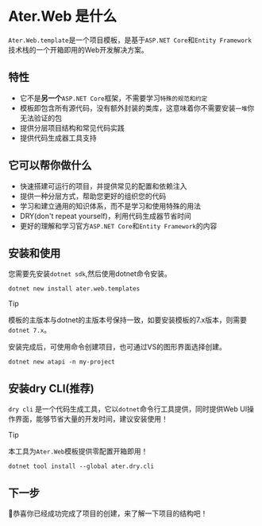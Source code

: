 # Ater.Web 是什么

`Ater.Web.template`是一个项目模板，是基于`ASP.NET Core`和`Entity Framework`技术栈的一个开箱即用的Web开发解决方案。

## 特性

- 它不是**另一个**`ASP.NET Core`框架，不需要学习`特殊的规范和约定`
- 模板即包含所有源代码，没有额外封装的类库，这意味着你不需要安装`一堆`你无法验证的包
- 提供分层项目结构和常见代码实践
- 提供代码生成器工具支持

## 它可以帮你做什么

- 快速搭建可运行的项目，并提供常见的配置和依赖注入
- 提供一种分层方式，帮助您更好的组织您的代码
- 学习和建立通用的知识体系，而不是学习和使用特殊的用法
- DRY(don't repeat yourself)，利用代码生成器节省时间
- 更好的理解和学习官方`ASP.NET Core`和`Entity Framework`的内容

## 安装和使用

您需要先安装`dotnet sdk`,然后使用dotnet命令安装。

```pwsh
dotnet new install ater.web.templates
```

> [!TIP]
> 模板的主版本与dotnet的主版本号保持一致，如要安装模板的7.x版本，则需要`dotnet 7.x`。

安装完成后，可使用命令创建项目，也可通过VS的图形界面选择创建。

```pwsh
dotnet new atapi -n my-project
```

## 安装dry CLI(推荐)

`dry cli` 是一个代码生成工具，它以`dotnet`命令行工具提供，同时提供Web UI操作界面，能够节省大量的开发时间，建议安装使用！

> [!TIP]
> 本工具为`Ater.Web`模板提供零配置开箱即用！

```pwsh
dotnet tool install --global ater.dry.cli
```

## 下一步

🎉恭喜你已经成功完成了项目的创建，来了解一下项目的结构吧！
